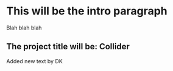 # This will be the intro paragraph

Blah blah blah



## The project title will be: Collider


Added new text by DK